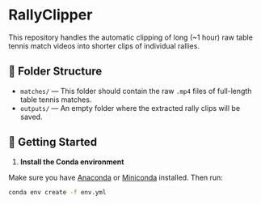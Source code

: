 # RallyClipper

This repository handles the automatic clipping of long (~1 hour) raw table tennis match videos into shorter clips of individual rallies.

## 📁 Folder Structure

- `matches/` — This folder should contain the raw `.mp4` files of full-length table tennis matches.
- `outputs/` — An empty folder where the extracted rally clips will be saved.

## 🚀 Getting Started

1. **Install the Conda environment**

Make sure you have [Anaconda](https://www.anaconda.com/) or [Miniconda](https://docs.conda.io/en/latest/miniconda.html) installed. Then run:

```bash
conda env create -f env.yml

